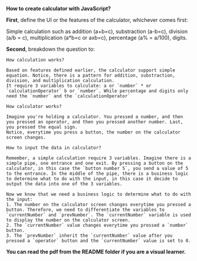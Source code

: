 **How to create calculator with JavaScript?**

**First**, define the UI or the features of the calculator, whichever comes first:

  Simple calculation such as addition (a+b=c), substraction (a-b=c), division (a/b = c), multiplication (a*b=c or axb=c), percentage (a% = a/100), digits.

**Second**, breakdown the question to:

  `How calculation works?`
    
    Based on features defined earlier, the calculator support simple equation. Notice, there is a pattern for addition, substraction, division, and multiplication calculation.
    It require 3 variables to calculate: a or `number` * or `calculationOperator` b or `number`. While percentage and digits only need the `number` and the `calculationOperator`

  `How calculator works?`

    Imagine you're holding a calculator. You pressed a number, and then you pressed an operator, and then you pressed another number. Last, you pressed the equal sign.
    Notice, everytime you press a button, the number on the calculator screen changes.
   
   `How to input the data in calculator?`
   
    Remember, a simple calculation require 3 variables. Imagine there is a simple pipe, one entrance and one exit. By pressing a button on the calculator, in this case the `button number 5`, you send a value of 5 to the entrance. In the middle of the pipe, there is a business logic to determine what to do with the input, in this case it decide to output the data into one of the 3 variables.

    Now we know that we need a business logic to determine what to do with the input:
    1. The number on the calculator screen changes everytime you pressed a button. Therefore, we need to differentiate the variables to `currentNumber` and `prevNumber`. The `currentNumber` variable is used to display the number on the calculator screen.
    2. The `currentNumber` value changes everytime you pressed a `number` button.
    3. The `prevNumber` inherit the `currentNumber` value after you pressed a `operator` button and the `currentNumber` value is set to 0.
    
**You can read the pdf from the README folder if you are a visual learner.**